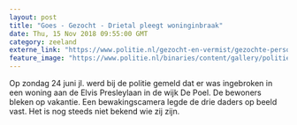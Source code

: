 ```yaml
---
layout: post
title: "Goes - Gezocht - Drietal pleegt woninginbraak"
date: Thu, 15 Nov 2018 09:55:00 GMT
category: zeeland
externe_link: "https://www.politie.nl/gezocht-en-vermist/gezochte-personen/2018/november/08-woninginbraak-goes.html"
feature_image: "https://www.politie.nl/binaries/content/gallery/politie/gezocht/verdachten/2018/november/08-zw/2018-11-13_drieluik-opsporingsbericht.jpg"
---
```


Op zondag 24 juni jl. werd bij de politie gemeld dat er was ingebroken in een woning aan de Elvis Presleylaan in de wijk De Poel. De bewoners bleken op vakantie. Een bewakingscamera legde de drie daders op beeld vast. Het is nog steeds niet bekend wie zij zijn.
